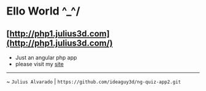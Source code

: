 # Ello World ^_^/
## [http://php1.julius3d.com](http://php1.julius3d.com/)
- Just an angular php app
- please visit my [site](http://julius3d.com)
___

~ `Julius Alvarado`
| `https://github.com/ideaguy3d/ng-quiz-app2.git`